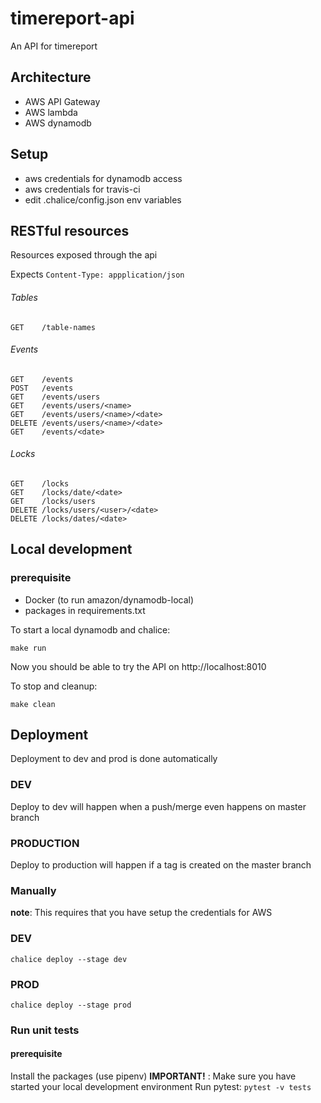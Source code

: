 # timereport-api
An API for timereport

## Architecture
* AWS API Gateway
* AWS lambda
* AWS dynamodb

## Setup

- aws credentials for dynamodb access
- aws credentials for travis-ci
- edit .chalice/config.json env variables

## RESTful resources

Resources exposed through the api

Expects `Content-Type: appplication/json`

###### Tables
```
GET    /table-names
```

###### Events
```
GET    /events
POST   /events
GET    /events/users
GET    /events/users/<name>
GET    /events/users/<name>/<date>
DELETE /events/users/<name>/<date>
GET    /events/<date>
```

###### Locks
```
GET    /locks
GET    /locks/date/<date>
GET    /locks/users
DELETE /locks/users/<user>/<date>
DELETE /locks/dates/<date>
```

## Local development

### prerequisite
- Docker (to run amazon/dynamodb-local)
- packages in requirements.txt

To start a local dynamodb and chalice:
```
make run
```
Now you should be able to try the API on http://localhost:8010

To stop and cleanup:
```
make clean
```

## Deployment
Deployment to dev and prod is done automatically

### DEV
Deploy to dev will happen when a push/merge even happens on master branch

### PRODUCTION
Deploy to production will happen if a tag is created on the master branch

### Manually
__note__: This requires that you have setup the credentials for AWS

### DEV
`chalice deploy --stage dev`
### PROD
`chalice deploy --stage prod`

### Run unit tests
#### prerequisite
Install the packages (use pipenv)
__IMPORTANT!__ : Make sure you have started your local development environment
Run pytest:
`pytest -v tests`
